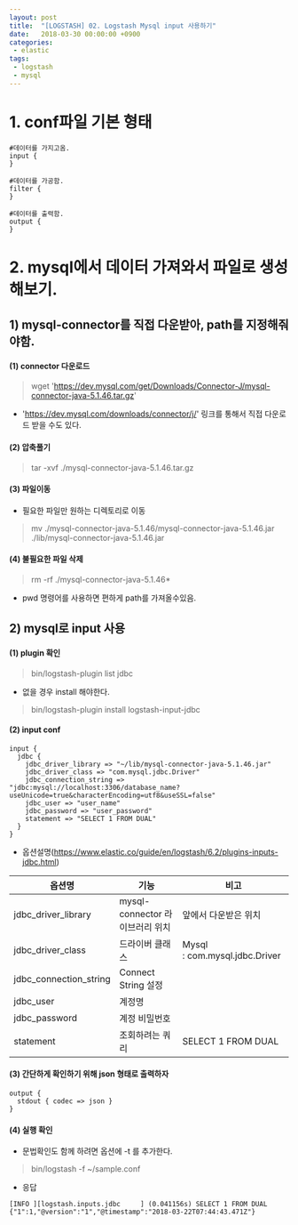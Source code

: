 ```yaml
---
layout: post
title:  "[LOGSTASH] 02. Logstash Mysql input 사용하기"
date:   2018-03-30 00:00:00 +0900
categories:
 - elastic
tags: 
 - logstash
 - mysql
---
```


# 1. conf파일 기본 형태
```
#데이터를 가지고옴.
input {
}

#데이터를 가공함.
filter {
}

#데이터를 출력함.
output {
}
```

# 2. mysql에서 데이터 가져와서 파일로 생성해보기.
## 1) mysql-connector를 직접 다운받아, path를 지정해줘야함.
#### (1) connector 다운로드

> wget 'https://dev.mysql.com/get/Downloads/Connector-J/mysql-connector-java-5.1.46.tar.gz'

 - 'https://dev.mysql.com/downloads/connector/j/' 링크를 통해서 직접 다운로드 받을 수도 있다.

#### (2) 압축풀기

> tar -xvf ./mysql-connector-java-5.1.46.tar.gz

#### (3) 파일이동
- 필요한 파일만 원하는 디렉토리로 이동

> mv ./mysql-connector-java-5.1.46/mysql-connector-java-5.1.46.jar ./lib/mysql-connector-java-5.1.46.jar

#### (4) 불필요한 파일 삭제

> rm -rf ./mysql-connector-java-5.1.46*

- pwd 명령어를 사용하면 편하게 path를 가져올수있음.

## 2) mysql로 input 사용

#### (1) plugin 확인

> bin/logstash-plugin list jdbc

- 없을 경우 install 해야한다.

> bin/logstash-plugin install logstash-input-jdbc

#### (2) input conf
```
input {
  jdbc {
    jdbc_driver_library => "~/lib/mysql-connector-java-5.1.46.jar"
    jdbc_driver_class => "com.mysql.jdbc.Driver"
    jdbc_connection_string => "jdbc:mysql://localhost:3306/database_name?useUnicode=true&characterEncoding=utf8&useSSL=false"
    jdbc_user => "user_name"
    jdbc_password => "user_password"
    statement => "SELECT 1 FROM DUAL"
  }
}
```

- 옵션설명(https://www.elastic.co/guide/en/logstash/6.2/plugins-inputs-jdbc.html)

옵션명 | 기능 | 비고
-- | -- | --
jdbc_driver_library | mysql-connector 라이브러리 위치 | 앞에서 다운받은 위치
jdbc_driver_class | 드라이버 클래스 | Mysql : com.mysql.jdbc.Driver
jdbc_connection_string | Connect String 설정 |  
jdbc_user | 계정명 |  
jdbc_password | 계정 비밀번호 |  
statement | 조회하려는 쿼리 | SELECT 1 FROM DUAL

#### (3) 간단하게 확인하기 위해 json 형태로 출력하자
```
output {
  stdout { codec => json }
}
```

#### (4) 실행 확인
- 문법확인도 함께 하려면 옵션에 -t 를 추가한다.

> bin/logstash -f ~/sample.conf

- 응답
```
[INFO ][logstash.inputs.jdbc     ] (0.041156s) SELECT 1 FROM DUAL
{"1":1,"@version":"1","@timestamp":"2018-03-22T07:44:43.471Z"}
```
